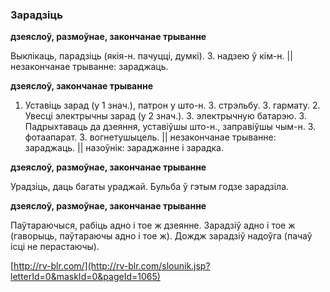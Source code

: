 ### Зарадзіць
**дзеяслоў, размоўнае, закончанае трыванне**

Выклікаць, парадзіць (якія-н. пачуцці, думкі). З. надзею ў кім-н. || незакончанае трыванне: зараджаць.

**дзеяслоў, закончанае трыванне**

1. Уставіць зарад (у 1 знач.), патрон у што-н. З. стрэльбу. З. гармату. 2. Увесці электрычны зарад (у 2 знач.). З. электрычную батарэю. 3. Падрыхтаваць да дзеяння, уставіўшы што-н., заправіўшы чым-н. З. фотаапарат. З. вогнетушыцель. || незакончанае трыванне: зараджаць. || назоўнік: зараджанне і зарадка.

**дзеяслоў, размоўнае, закончанае трыванне**

Урадзіць, даць багаты ураджай. Бульба ў гэтым годзе зарадзіла.

**дзеяслоў, размоўнае, закончанае трыванне**

Паўтараючыся, рабіць адно і тое ж дзеянне. Зарадзіў адно і тое ж (гаворыць, паўтараючы адно і тое ж). Дождж зарадзіў надоўга (пачаў ісці не перастаючы).

<a rel="author">[http://rv-blr.com/](http://rv-blr.com/slounik.jsp?letterId=0&maskId=0&pageId=1065)</a>
